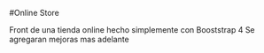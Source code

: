  #Online Store

 Front de una tienda online hecho simplemente con Booststrap 4
 Se agregaran mejoras mas adelante